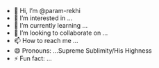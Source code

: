 - 👋 Hi, I’m @param-rekhi
- 👀 I’m interested in ...
- 🌱 I’m currently learning ...
- 💞️ I’m looking to collaborate on ...
- 📫 How to reach me ...
- 😄 Pronouns: ...Supreme Sublimity/His Highness
- ⚡ Fun fact: ...

<!---
param-rekhi/param-rekhi is a ✨ special ✨ repository because its `README.md` (this file) appears on your GitHub profile.
You can click the Preview link to take a look at your changes.
--->
